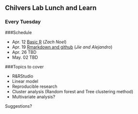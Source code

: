 ## Chilvers Lab Lunch and Learn
### Every Tuesday
###Schedule
- Apr. 12 [Basic R](01_BasicR/basicR.md) (_Zach Noel_)
- Apr. 19 [Rmarkdown and github](02_GitMarkdown/markdown.md) (_Jie and Alejandro_)
- Apr. 26 TBD
- May. 02 TBD

###Topics to cover
- R&RStudio
- Linear model
- Reproducible research
- Cluster analysis (Random forest and Tree clustering method)
- Multivariate analysis?

Suggestions?

